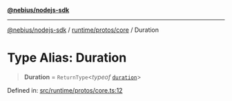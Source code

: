 [**@nebius/nodejs-sdk**](../../../../README.md)

***

[@nebius/nodejs-sdk](../../../../README.md) / [runtime/protos/core](../README.md) / Duration

# Type Alias: Duration

> **Duration** = `ReturnType`\<*typeof* [`duration`](../dayjs/variables/duration.md)\>

Defined in: [src/runtime/protos/core.ts:12](https://github.com/nebius/nodejs-sdk/blob/2ec552fb564ad8fdbf78c4eb6e73ce9101501e8a/src/runtime/protos/core.ts#L12)
